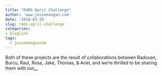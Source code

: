 ```yaml
---
title: "R4DS April Challenge"
author: 'www.jessemaegan.com'
date: '2018-03-26'
slug: r4ds-april-challenge
categories:
- bloglink
tags:
  - jessemaegancom
---
```


Both of these projects are the result of collaborations between Radovan, Burcu, Raul, Rosa, Jake, Thomas, & Ariel, and we’re thrilled to be sharing them with our[... <i class="fas fa-external-link-alt"></i>](https://www.jessemaegan.com/post/r4ds-april-challenge-time-for-some-spring-cleaning/)

